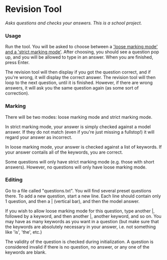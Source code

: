 # Revision Tool
*Asks questions and checks your answers.*
*This is a school project.*

### Usage

Run the tool. You will be asked to choose between a ['loose marking mode' and a 'strict marking mode'](#marking). After choosing, you should see a question pop up, and you will be allowed to type in an answer. When you are finished, press Enter.

The revision tool will then display if you got the question correct, and if you're wrong, it will display the correct answer. The revision tool will then loop to the next question, until it is finished. However, if there are wrong answers, it will ask you the same question again (as some sort of correction).

### Marking

There will be two modes: loose marking mode and strict marking mode.

In strict marking mode, your answer is simply checked against a model answer. If they do not match (even if you're just missing a fullstop!) it will regard your answer as incorrect.

In loose marking mode, your answer is checked against a list of keywords. If your answer contails all of the keywords, you are correct.

Some questions will only have strict marking mode (e.g. those with short answers). However, no questions will only have loose marking mode.

### Editing

Go to a file called "questions.txt". You will find several preset questions there.
To add a new question, start a new line. Each line should contain only 1 question, and then a | (vertical bar), and then the model answer.

If you wish to allow loose marking mode for this question, type another |, followed by a keyword, and then another |, another keyword, and so on. You may have as many keywords as you want in a question (but make sure that the keywords are absolutely necessary in your answer, i.e. not something like 'is', 'the', etc.)

The validity of the question is checked during initialization. A question is considered invalid if there is no question, no answer, or any one of the keywords are blank.
